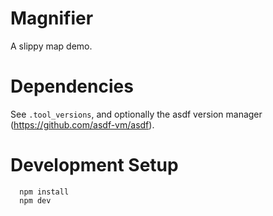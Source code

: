 # Magnifier

A slippy map demo.

# Dependencies

See `.tool_versions`, and optionally the asdf version manager (https://github.com/asdf-vm/asdf).

# Development Setup

```  
  npm install
  npm dev
```
